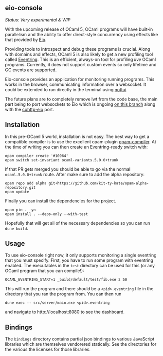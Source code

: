eio-console
-----------

*Status: Very experimental & WIP*

With the upcoming release of OCaml 5, OCaml programs will have built-in parallelism and the ability to offer direct-style concurrency using effects like that provided by [Eio][].

Providing tools to introspect and debug these programs is crucial. Along with domains and effects, OCaml 5 is also likely to get a new profiling tool called [Eventring](https://github.com/ocaml/ocaml/pull/10964). This is an efficient, always-on tool for profiling *live* OCaml programs. Currently, it does not support custom events so only lifetime and GC events are supported.

Eio-console provides an application for monitoring running programs. This works in the browser, communicating information over a websocket. It could be extended to run directly in the terminal using [nottui](https://github.com/let-def/lwd).

The future plans are to completely remove lwt from the code base, the main part being to port websockets to Eio which is ongoing [on this branch](https://github.com/patricoferris/ocaml-websocket/tree/eio) along with the [cohttp-eio](https://github.com/mirage/ocaml-cohttp/pull/857) port.

## Installation

In this pre-OCaml 5 world, installation is not easy. The best way to get a compatible compiler is to use the excellent opam-plugin [opam-compiler](https://github.com/ocaml-opam/opam-compiler). At the time of writing you can then create an Eventring-ready switch with:

```
opam compiler create '#10964'
opam switch set-invariant ocaml-variants.5.0.0+trunk
```

If that PR gets merged you should be able to go via the normal `ocaml.5.0.0+trunk` route. After make sure to add the alpha repository:

```
opam repo add alpha git+https://github.com/kit-ty-kate/opam-alpha-repository.git
opam update
```

Finally you can install the dependencies for the project. 

```
opam pin . -yn
opam install . --deps-only --with-test
```

Hopefully that will get all of the necessary dependencies so you can run `dune build`.

## Usage

To use eio-console right now, it only supports monitoring a single eventring that you must specify. First, you have to run some program with eventring enabled. The executables in the `test` directory can be used for this (or any OCaml program that you can compile!):

```
OCAML_EVENTRING_START=1 _build/default/test/fib.exe 2 50
```

This will run the program and there should be a `<pid>.eventring` file in the directory that you ran the program from. You can then run

```
dune exec -- src/server/main.exe <pid>.eventring
```

and navigate to http://localhost:8080 to see the dashboard.


## Bindings

The `bindings` directory contains partial jsoo bindings to various JavaScript libraries which are themselves vendorered statically. See the directories for the various the licenses for those libraries.

[Eio]: https://github.com/ocaml-multicore/eio
